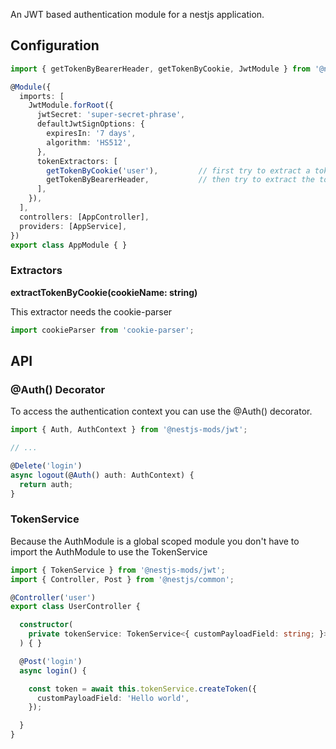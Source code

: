 An JWT based authentication module for a nestjs application.

## Configuration
```typescript
import { getTokenByBearerHeader, getTokenByCookie, JwtModule } from '@nestjs-mods/jwt';

@Module({
  imports: [
    JwtModule.forRoot({
      jwtSecret: 'super-secret-phrase',
      defaultJwtSignOptions: {
        expiresIn: '7 days',
        algorithm: 'HS512',
      },
      tokenExtractors: [
        getTokenByCookie('user'),         // first try to extract a token from the cookie
        getTokenByBearerHeader,           // then try to extract the token by a bearer header
      ],
    }),
  ],
  controllers: [AppController],
  providers: [AppService],
})
export class AppModule { }

```

### Extractors
**extractTokenByCookie(cookieName: string)**

This extractor needs the cookie-parser
```typescript
import cookieParser from 'cookie-parser';
```
## API
### @Auth() Decorator
To access the authentication context you can use the @Auth() decorator.
```typescript
import { Auth, AuthContext } from '@nestjs-mods/jwt';

// ...

@Delete('login')
async logout(@Auth() auth: AuthContext) {
  return auth;
}
```

### TokenService
Because the AuthModule is a global scoped module you don't have to import the AuthModule to use the TokenService
```typescript
import { TokenService } from '@nestjs-mods/jwt';
import { Controller, Post } from '@nestjs/common';

@Controller('user')
export class UserController {

  constructor(
    private tokenService: TokenService<{ customPayloadField: string; }>,
  ) { }

  @Post('login')
  async login() {

    const token = await this.tokenService.createToken({
      customPayloadField: 'Hello world',
    });

  }
}
```
